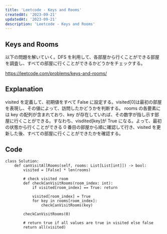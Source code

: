 ```yaml
---
title: 'Leetcode - Keys and Rooms'
createdAt: '2023-09-21'
updatedAt: '2023-09-21'
description: 'Leetcode - Keys and Rooms'
---
```


## Keys and Rooms

以下の問題を解いていく。DFS を利用して、各部屋から行くことができる部屋を調査し、すべての部屋に行くことができるかどうかをチェックする。

https://leetcode.com/problems/keys-and-rooms/

## Explanation

visited を定義して、初期値をすべて False に設定する。visited[0]は最初の部屋を表現し、その値によって、訪問したかどうかを判断する。
rooms の各要素には key の配列が含まれており、key が存在していれば、その数字が指し示す部屋に行くことができる。すなわち、visdited[key]が True になる。よって、最初の状態から行くことができる 0 番目の部屋から順に確認して行き、visited を更新した後、すべての部屋に行くことができたかを確認する。

## Code

```
class Solution:
    def canVisitAllRooms(self, rooms: List[List[int]]) -> bool:
        visited = [False] * len(rooms)

        # check visited room
        def checkCanVisitRooms(room_index: int):
            if visited[room_index] == True: return

            visited[room_index] = True
            for key in rooms[room_index]:
                checkCanVisitRooms(key)

        checkCanVisitRooms(0)

        # return true if all values are true in visited else false
        return all(visited)
```
